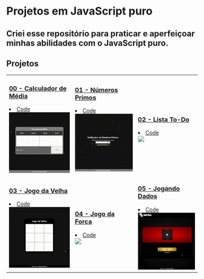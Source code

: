 # Projetos em JavaScript puro
Criei esse repositório para praticar e aperfeiçoar minhas abilidades com o JavaScript puro.
---
## Projetos
<table>
    <tr>
        <td>
            <h3><a href="https://ezzysant.github.io/Projects-JavaScript/calc-media/index.html">00 - Calculador de Média</a></h3>
            <li><a href="./calc-media/">Code</a></li>
            <a href="https://ezzysant.github.io/Projects-JavaScript/calc-media/index.html"><img src="img/calc-media.gif" width="250px"></a>
        </td>
        <td>
            <h3><a href="https://ezzysant.github.io/Projects-JavaScript/numb-primos/index.html">01 - Números Primos</a></h3>
            <li><a href="./numb-primos/">Code</a></li>
            <a href="https://ezzysant.github.io/Projects-JavaScript/numb-primos/index.html"><img src="img/numb-primos.gif" width="250px"></a>
        </td>
        <td>
            <h3><a href="https://ezzysant.github.io/Projects-JavaScript/to-do-list/index.html">02 - Lista To-Do</a></h3>
            <li><a href="./to-do-list/">Code</a></li>
            <a href="https://ezzysant.github.io/Projects-JavaScript/to-do-list/index.html"><img src="img/list.gif" width="250px"></a>
        </td>
    </tr>
    <tr>
        <td>
            <h3><a href="https://ezzysant.github.io/Projects-JavaScript/tic-tac-toe/index.html">03 - Jogo da Velha</a></h3>
            <li><a href="./tic-tac-toe/">Code</a></li>
            <a href="https://ezzysant.github.io/Projects-JavaScript/tic-tac-toe/index.html"><img src="img/jogodavelha.gif" width="250px"></a>
        </td>
        <td>
            <h3><a href="https://ezzysant.github.io/Projects-JavaScript/hangman/index.html">04 - Jogo da Forca</a></h3>
            <li><a href="./hangman/">Code</a></li>
            <a href="https://ezzysant.github.io/Projects-JavaScript/hangman/index.html"><img src="img/jogodaforca.gif" width="250px"></a>
        </td>
        <td>
            <h3><a href="https://ezzysant.github.io/Projects-JavaScript/rolldice/index.html">05 - Jogando Dados</a></h3>
            <li><a href="./rolldice/">Code</a></li>
            <a href="https://ezzysant.github.io/Projects-JavaScript/rolldice/index.html"><img src="img/dados.gif" width="250px"></a>
        </td>
    </tr>
</table>
